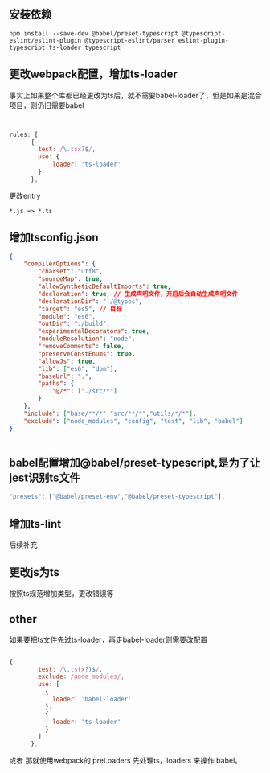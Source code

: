 
## 安装依赖
```
npm install --save-dev @babel/preset-typescript @typescript-eslint/eslint-plugin @typescript-eslint/parser eslint-plugin-typescript ts-loader typescript
```


## 更改webpack配置，增加ts-loader


事实上如果整个库都已经更改为ts后，就不需要babel-loader了，但是如果是混合 项目，则仍旧需要babel
```js


rules: [
      {
        test: /\.tsx?$/,
        use: {
            loader: 'ts-loader'
        }
      },
```
更改entry


```
*.js => *.ts
```


## 增加tsconfig.json
```json
{
    "compilerOptions": {
        "charset": "utf8",
        "sourceMap": true,
        "allowSyntheticDefaultImports": true,
        "declaration": true, // 生成声明文件，开启后会自动生成声明文件
        "declarationDir": "./@types",
        "target": "es5", // 目标
        "module": "es6",
        "outDir": "./build",
        "experimentalDecorators": true,
        "moduleResolution": "node",
        "removeComments": false,
        "preserveConstEnums": true,
        "allowJs": true,
        "lib": ["es6", "dom"],
        "baseUrl": ".",
        "paths": {
            "@/*": ["./src/*"]
        }
    },
    "include": ["base/**/*","src/**/*","utils/*/*"],
    "exclude": ["node_modules", "config", "test", "lib", "babel"]
}



```


## babel配置增加@babel/preset-typescript,是为了让jest识别ts文件


```js
"presets": ["@babel/preset-env","@babel/preset-typescript"],
```




## 增加ts-lint


后续补充


## 更改js为ts


按照ts规范增加类型，更改错误等

## other

如果要把ts文件先过ts-loader，再走babel-loader则需要改配置

```js

{
        test: /\.ts(x?)$/,
        exclude: /node_modules/,
        use: [
          {
            loader: 'babel-loader'
          },
          {
            loader: 'ts-loader'
          }
        ]
      },
```
或者
那就使用webpack的 preLoaders 先处理ts，loaders 来操作 babel。














